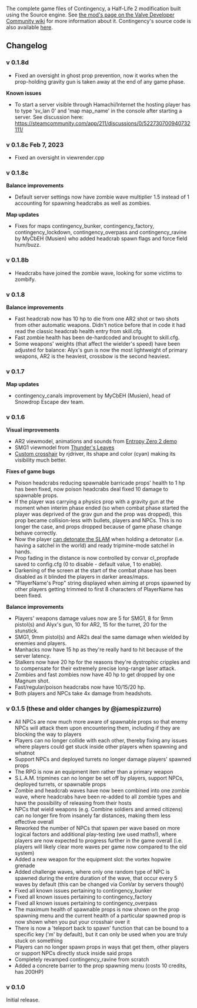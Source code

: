 The complete game files of Contingency, a Half-Life 2 modification built using the Source engine. See [the mod's page on the Valve Developer Community wiki](https://developer.valvesoftware.com/wiki/Contingency) for more information about it. Contingency's source code is also available [here](https://github.com/jamespizzurro/arp-contingency-src).

## Changelog

### v 0.1.8d

* Fixed an oversight in ghost prop prevention, now it works when the prop-holding gravity gun is taken away at the end of any game phase.

**Known issues**

* To start a server visible through Hamachi/Internet the hosting player has to type 'sv_lan 0' and 'map map_name' in the console after starting a server.
See discussion here: https://steamcommunity.com/app/211/discussions/0/522730700940732111/

### v 0.1.8c Feb 7, 2023

* Fixed an oversight in viewrender.cpp

### v 0.1.8с

**Balance improvements**

* Default server settings now have zombie wave multiplier 1.5 instead of 1 accounting for spawning headcrabs as well as zombies.

**Map updates**

* Fixes for maps contingency_bunker, contingency_factory, contingency_lockdown, contingency_overpass and contingency_ravine by MyCbEH (Musien) who added headcrab spawn flags and force field hum/buzz.

### v 0.1.8b

* Headcrabs have joined the zombie wave, looking for some victims to zombify.

### v 0.1.8

**Balance improvements**

* Fast headcrab now has 10 hp to die from one AR2 shot or two shots from other automatic weapons. Didn't notice before that in code it had read the classic headcrab health entry from skill.cfg.
* Fast zombie health has been de-hardcoded and brought to skill.cfg.
* Some weapons' weights (that affect the wielder's speed) have been adjusted for balance: Alyx's gun is now the most lightweight of primary weapons, AR2 is the heaviest, crossbow is the second heaviest.

### v 0.1.7

**Map updates**

* contingency_canals improvement by MyCbEH (Musien), head of Snowdrop Escape dev team.

### v 0.1.6

**Visual improvements**

* AR2 viewmodel, animations and sounds from [Entropy Zero 2 demo](https://www.moddb.com/mods/entropy-zero-2/downloads/entropy-zero-2-demo-v01)
* SMG1 viewmodel from [Thunder's Leaves](https://www.moddb.com/mods/thunders-leaves/downloads/thunders-leaves-11)
* [Custom crosshair](https://bullseyecrosshairs.com/hl2sites3.shtm) by rjdriver, its shape and color (cyan) making its visibility much better.

**Fixes of game bugs**

* Poison headcrabs reducing spawnable barricade props' health to 1 hp has been fixed, now poison headcrabs deal fixed 10 damage to spawnable props.
* If the player was carrying a physics prop with a gravity gun at the moment when interim phase ended (so when combat phase started the player was deprived of the grav gun and the prop was dropped), this prop became collision-less with bullets, players and NPCs. This is no longer the case, and props dropped because of game phase change behave correctly.
* Now the player [can detonate the SLAM](https://youtu.be/pvfdsDBldqI) when holding a detonator (i.e. having a satchel in the world) and ready tripmine-mode satchel in hands.
* Prop fading in the distance is now controlled by convar cl_propfade saved to config.cfg (0 to disable - default value, 1 to enable).
* Darkening of the screen at the start of the combat phase has been disabled as it blinded the players in darker areas/maps.
* "PlayerName's Prop" string displayed when aiming at props spawned by other players getting trimmed to first 8 characters of PlayerName has been fixed.

**Balance improvements**

* Players' weapons damage values now are 5 for SMG1, 8 for 9mm pistol(s) and Alyx's gun, 10 for AR2, 15 for the turret, 20 for the stunstick.
* SMG1, 9mm pistol(s) and AR2s deal the same damage when wielded by enemies and players.
* Manhacks now have 15 hp as they're really hard to hit because of the server latency.
* Stalkers now have 20 hp for the reasons they're dystrophic cripples and to compensate for their extremely precise long-range laser attack.
* Zombies and fast zombies now have 40 hp to get dropped by one Magnum shot.
* Fast/regular/poison headcrabs now have 10/15/20 hp.
* Both players and NPCs take 4x damage from headshots.

### v 0.1.5 (these and older changes by @jamespizzurro)

* All NPCs are now much more aware of spawnable props so that enemy NPCs will attack them upon encountering them, including if they are blocking the way to players
* Players can no longer collide with each other, thereby fixing any issues where players could get stuck inside other players when spawning and whatnot
* Support NPCs and deployed turrets no longer damage players' spawned props
* The RPG is now an equipment item rather than a primary weapon
* S.L.A.M. tripmines can no longer be set off by players, support NPCs, deployed turrets, or spawnable props
* Zombie and headcrab waves have now been combined into one zombie wave, where headcrabs have been re-added to all zombie types and have the possibility of releasing from their hosts
* NPCs that wield weapons (e.g. Combine soldiers and armed citizens) can no longer fire from insanely far distances, making them less effective overall
* Reworked the number of NPCs that spawn per wave based on more logical factors and additional play-testing (we used maths!), where players are now expected to progress further in the game overall (i.e. players will likely clear more waves per game now compared to the old system)
* Added a new weapon for the equipment slot: the vortex hopwire grenade
* Added challenge waves, where only one random type of NPC is spawned during the entire duration of the wave, that occur every 5 waves by default (this can be changed via ConVar by servers though)
* Fixed all known issues pertaining to contingency_bunker
* Fixed all known issues pertaining to contingency_factory
* Fixed all known issues pertaining to contingency_overpass
* The maximum health of spawnable props is now shown on the prop spawning menu and the current health of a particular spawned prop is now shown when you put your crosshair over it
* There is now a 'teleport back to spawn' function that can be bound to a specific key ('m' by default), but it can only be used when you are truly stuck on something
* Players can no longer spawn props in ways that get them, other players or support NPCs directly stuck inside said props
* Completely revamped contingency_ravine from scratch
* Added a concrete barrier to the prop spawning menu (costs 10 credits, has 200HP)

### v 0.1.0

Initial release.